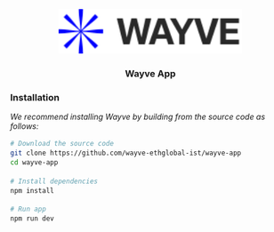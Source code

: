 <div align="center">
  <a href="https://github.com/othneildrew/Best-README-Template">
    <img src="public/logo.svg" alt="Logo" height="80">
  </a>

  <h3 align="center">Wayve App</h3>
</div>

### Installation

_We recommend installing Wayve by building from the source code as follows:_

```bash
# Download the source code
git clone https://github.com/wayve-ethglobal-ist/wayve-app
cd wayve-app

# Install dependencies
npm install

# Run app
npm run dev
```